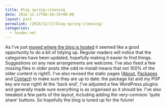 ```yaml
---
title: Blog spring-cleaning
date: 2016-12-17T06:50:35+00:00
layout: post
permalink: /2016/12/17/blog-spring-cleaning/
categories:
  - texdev.net
---
```

As I've just [moved where the blog is hosted](/2016/12/16/texdev-net-is-now-set-up-for-https/) it seemed like a good opportunity to do a bit of tidying up. Regular readers will notice that the categories have been updated, hopefully making it easier to find things. Suggestions on any new arrangements are welcome. I've also fixed a few missing files in older posts (the odd re-install means that not 100% of the older content is right!). I've also revised the static pages ([About](/about/), [Packages](/packages/) and [Contact](/contact/)) to make sure they are up to date: the package list and my PGP key are now right! At the 'back end', I've adjusted a few WordPress plugins and generally made sure everything is as organised as it should be.  I've also tweaked a few parts of the layout, including adding the very-common 'quite share' buttons. So hopefully the blog is tuned up for the future!
